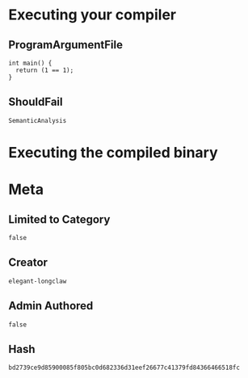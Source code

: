 # Executing your compiler

## ProgramArgumentFile

```
int main() {
  return (1 == 1);
}
```

## ShouldFail

```
SemanticAnalysis
```

# Executing the compiled binary

# Meta

## Limited to Category

```
false
```

## Creator

```
elegant-longclaw
```

## Admin Authored

```
false
```

## Hash

```
bd2739ce9d85900085f805bc0d682336d31eef26677c41379fd84366466518fc
```
